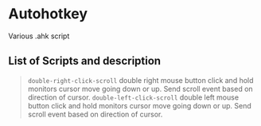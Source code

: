 # Autohotkey
Various .ahk script

## List of Scripts and description

>  `double-right-click-scroll` double right mouse button click and hold monitors cursor move going down or up. Send scroll event based on direction of cursor.
>  `double-left-click-scroll`  double left mouse button click and hold monitors cursor move going down or up. Send scroll event based on direction of cursor.
